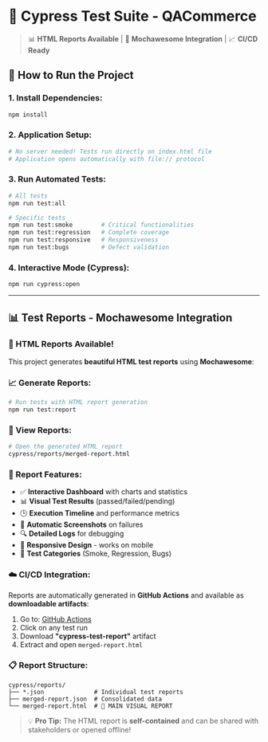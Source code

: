 # 🧪 **Cypress Test Suite - QACommerce**

> 📊 **HTML Reports Available** | 🎯 **Mochawesome Integration** | 📈 **CI/CD Ready**

## 🚀 **How to Run the Project**

### **1. Install Dependencies:**
```bash
npm install
```

### **2. Application Setup:**
```bash
# No server needed! Tests run directly on index.html file
# Application opens automatically with file:// protocol
```

### **3. Run Automated Tests:**
```bash
# All tests
npm run test:all

# Specific tests
npm run test:smoke        # Critical functionalities
npm run test:regression   # Complete coverage
npm run test:responsive   # Responsiveness
npm run test:bugs         # Defect validation
```

### **4. Interactive Mode (Cypress):**
```bash
npm run cypress:open
```

---

## 📊 **Test Reports - Mochawesome Integration**

### **🎯 HTML Reports Available!**

This project generates **beautiful HTML test reports** using **Mochawesome**:

### **📈 Generate Reports:**
```bash
# Run tests with HTML report generation
npm run test:report
```

### **📂 View Reports:**
```bash
# Open the generated HTML report
cypress/reports/merged-report.html
```

### **🎨 Report Features:**
- ✅ **Interactive Dashboard** with charts and statistics
- 📊 **Visual Test Results** (passed/failed/pending)
- 🕒 **Execution Timeline** and performance metrics
- 📸 **Automatic Screenshots** on failures
- 🔍 **Detailed Logs** for debugging
- 📱 **Responsive Design** - works on mobile
- 🎯 **Test Categories** (Smoke, Regression, Bugs)

### **☁️ CI/CD Integration:**
Reports are automatically generated in **GitHub Actions** and available as **downloadable artifacts**:

1. Go to: [GitHub Actions](https://github.com/camilagomo/camila-portifolio/actions)
2. Click on any test run
3. Download **"cypress-test-report"** artifact
4. Extract and open `merged-report.html`

### **📋 Report Structure:**
```
cypress/reports/
├── *.json              # Individual test reports
├── merged-report.json  # Consolidated data
└── merged-report.html  # 🎯 MAIN VISUAL REPORT
```

> 💡 **Pro Tip:** The HTML report is **self-contained** and can be shared with stakeholders or opened offline!







